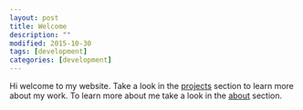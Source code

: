 ```yaml
---
layout: post
title: Welcome
description: ""
modified: 2015-10-30
tags: [development]
categories: [development]
---
```



Hi welcome to my website.
Take a look in the [projects](projects/) section to learn more about my work. To learn more about me take a look in the [about](about/) section.
